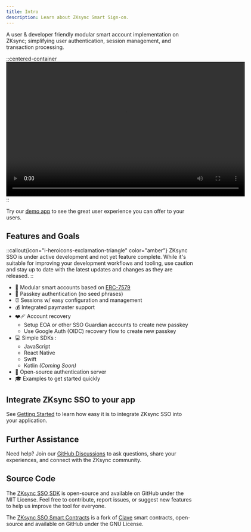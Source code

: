 ```yaml
---
title: Intro
description: Learn about ZKsync Smart Sign-on.
---
```


A user & developer friendly modular smart account implementation on ZKsync;
simplifying user authentication, session management, and transaction processing.

::centered-container
<video width="640" height="360" controls>
  <source src="/images/zksync-sso/SSO_InANutshell.mp4" type="video/mp4">
  Your browser does not support the video tag.
</video>
::

Try our [demo app](https://nft.zksync.dev) to see the great user experience you can offer to your users.

## Features and Goals

::callout{icon="i-heroicons-exclamation-triangle" color="amber"}
ZKsync SSO is under active development and not yet feature complete. While it's suitable for improving your development workflows and tooling,
use caution and stay up to date with the latest updates and changes as they are released.
::

- 🧩 Modular smart accounts based on
  [ERC-7579](https://eips.ethereum.org/EIPS/eip-7579#modules)
- 🔑 Passkey authentication (no seed phrases)
- ⏰ Sessions w/ easy configuration and management
- 💰 Integrated paymaster support
- ❤️‍🩹 Account recovery
  - Setup EOA or other SSO Guardian accounts to create new passkey
  - Use Google Auth (OIDC) recovery flow to create new passkey
- 💻 Simple SDKs :
  - JavaScript
  - React Native
  - Swift
  - Kotlin _(Coming Soon)_
- 🤝 Open-source authentication server
- 🎓 Examples to get started quickly

## Integrate ZKsync SSO to your app

See [Getting Started](/zksync-era/unique-features/zksync-sso/getting-started) to learn how easy it is to integrate ZKsync SSO into your application.

## Further Assistance

Need help? Join our [GitHub Discussions](%%zk_git_repo_zksync-developers%%/discussions/)
to ask questions, share your experiences, and connect with the ZKsync community.

## Source Code

The [ZKsync SSO SDK](https://github.com/matter-labs/zksync-sso)
is open-source and available on GitHub under the MIT License.
Feel free to contribute, report issues, or suggest new features to help us improve the tool for everyone.

The [ZKsync SSO Smart Contracts](https://github.com/matter-labs/zksync-sso-clave-contracts)
is a fork of [Clave](https://github.com/getclave/clave-contracts) smart contracts, open-source and available on GitHub under the GNU License.
